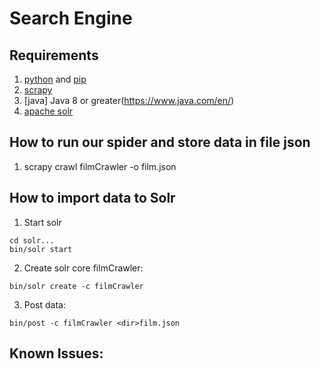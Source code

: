 # Search Engine
## Requirements
1. [python](https://www.python.org/) and [pip](https://pypi.org/project/pip/)
2. [scrapy](https://scrapy.org/)
3. [java] Java 8 or greater(https://www.java.com/en/)
4. [apache solr](https://lucene.apache.org/solr/)


## How to run our spider and store data in file json 

1. scrapy crawl filmCrawler -o film.json

## How to import data to Solr 

1. Start solr 
```
cd solr...
bin/solr start
```
2. Create solr core filmCrawler:
```
bin/solr create -c filmCrawler
```
3. Post data:
```
bin/post -c filmCrawler <dir>film.json 
```

## Known Issues:


